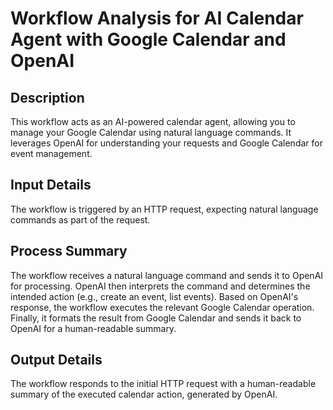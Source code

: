 # Workflow Analysis for AI Calendar Agent with Google Calendar and OpenAI

## Description
This workflow acts as an AI-powered calendar agent, allowing you to manage your Google Calendar using natural language commands. It leverages OpenAI for understanding your requests and Google Calendar for event management.

## Input Details
The workflow is triggered by an HTTP request, expecting natural language commands as part of the request.

## Process Summary
The workflow receives a natural language command and sends it to OpenAI for processing. OpenAI then interprets the command and determines the intended action (e.g., create an event, list events). Based on OpenAI's response, the workflow executes the relevant Google Calendar operation. Finally, it formats the result from Google Calendar and sends it back to OpenAI for a human-readable summary.

## Output Details
The workflow responds to the initial HTTP request with a human-readable summary of the executed calendar action, generated by OpenAI.
